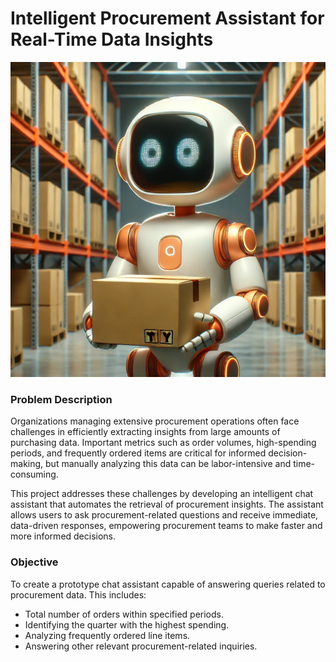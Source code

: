 # Intelligent Procurement Assistant for Real-Time Data Insights

![AI in Procurement](./images/Intelligent_Procurement_Assistant.png)

### Problem Description
Organizations managing extensive procurement operations often face challenges in efficiently extracting insights from large amounts of purchasing data. Important metrics such as order volumes, high-spending periods, and frequently ordered items are critical for informed decision-making, but manually analyzing this data can be labor-intensive and time-consuming.

This project addresses these challenges by developing an intelligent chat assistant that automates the retrieval of procurement insights. The assistant allows users to ask procurement-related questions and receive immediate, data-driven responses, empowering procurement teams to make faster and more informed decisions.

### Objective
To create a prototype chat assistant capable of answering queries related to procurement data. This includes:
- Total number of orders within specified periods.
- Identifying the quarter with the highest spending.
- Analyzing frequently ordered line items.
- Answering other relevant procurement-related inquiries.
